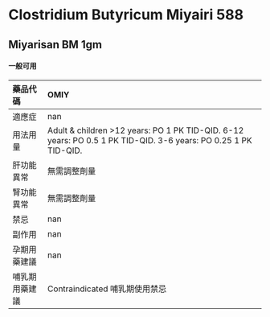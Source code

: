 # Clostridium Butyricum Miyairi 588

## Miyarisan BM 1gm

#### 一般可用

| 藥品代碼       | OMIY                                                                                                           |
|:---------------|:---------------------------------------------------------------------------------------------------------------|
| 適應症         | nan                                                                                                            |
| 用法用量       | Adult & children >12 years: PO 1 PK TID-QID. 6-12 years: PO 0.5 1 PK TID-QID. 3-6 years: PO 0.25 1 PK TID-QID. |
| 肝功能異常     | 無需調整劑量                                                                                                   |
| 腎功能異常     | 無需調整劑量                                                                                                   |
| 禁忌           | nan                                                                                                            |
| 副作用         | nan                                                                                                            |
| 孕期用藥建議   | nan                                                                                                            |
| 哺乳期用藥建議 | Contraindicated 哺乳期使用禁忌                                                                                 |


